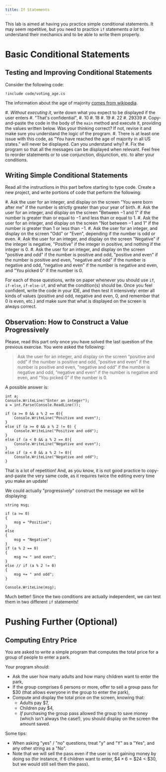 ```yaml
---
title: If Statements
---
```


This lab is aimed at having you practice simple conditional statements.
It may seem repetitive, but you need to practice `if` statements _a lot_ to understand their mechanics and to be able to write them properly.

# Basic Conditional Statements

## Testing and Improving Conditional Statements

Consider the following code:

```
!include code/voting_age.cs
```

The information about the age of majority [comes from wikipedia](https://en.wikipedia.org/wiki/Age_of_majority).

#. _Without executing it_, write down what you expect to be displayed if the user enters
    #. "That's confidential",
    #. 10
    #. 18
    #. 19
    #. 22
    #. 29339
#. Copy-and-paste the code in the body of the `main` method and execute it, providing the values written below. Was your thinking correct? If not, revise it and make sure you understand the logic of the program.
#. There is at least one issue with this code, as "You have reached the age of majority in all US states." will never be displayed. Can you understand why?
#. Fix the program so that all the messages can be displayed when relevant.  Feel free to reorder statements or to use conjunction, disjunction, etc. to alter your conditions.

## Writing Simple Conditional Statements

Read all the instructions in this part before starting to type code. Create a new project, and write portions of code that perform the following:

#. Ask the user for an integer, and display on the screen "You were born after me" if the number is strictly greater than your year of birth.
#. Ask the user for an integer, and display on the screen "Between $-1$ and $1$" if the number is greater than or equal to $-1$ and less than or equal to $1$.
#. Ask the user for an integer, and display on the screen "Not between $-1$ and $1$" if the number is greater than $1$ or less than $-1$.
#. Ask the user for an integer, and display on the screen "Odd" or "Even", depending if the number is odd or even.
#. Ask the user for an integer, and display on the screen "Negative" if the integer is negative, "Positive" if the integer in positive, and nothing if the integer is $0$.
#. Ask the user for an integer, and display on the screen "positive and odd" if the number is positive and odd, "positive and even" if the number is positive and even, "negative and odd" if the number is negative and odd, "negative and even" if the number is negative and even, and "You picked $0$" if the number is $0$.

For each of those questions, write on paper whenever you should use `if`, `if-else`, `if-else-if`, and what the condition(s) should be. Once you feel confident, write the code in your IDE, and then test it intensively: enter all kinds of values (positive and odd, negative and even, $0$, and remember that $0$ is even, etc.) and make sure that what is displayed on the screen is always correct.

## Observation: How to Construct a Value Progressively

Please, read this part only once you have solved the last question of the previous exercise.
You were asked the following:

> Ask the user for an integer, and display on the screen “positive and odd” if the number is positive and odd, “positive and even” if the number is positive and even, “negative and odd” if the number is negative and odd, “negative and even” if the number is negative and even, and “You picked 0” if the number is 0.

A possible answer is:

```
int a;
Console.WriteLine("Enter an integer");
a = int.Parse(Console.ReadLine());

if (a >= 0 && a % 2 == 0){
	Console.WriteLine("Positive and even");
}
else if (a >= 0 && a % 2 != 0) {
	Console.WriteLine("Positive and odd");	
}
else if (a < 0 && a % 2 == 0){
	Console.WriteLine("Negative and even");
}
else if (a < 0 && a % 2 != 0){
	Console.WriteLine("Negative and odd");
}
```

That is a lot of repetition!
And, as you know, it is not good practice to copy-and-paste the very same code, as it requires twice the editing every time you make an update!

We could actually "progressively" construct the message we will be displaying:

```
string msg;

if (a >= 0)
{
    msg = "Positive";
}
else
{
    msg = "Negative";
}
if (a % 2 == 0) 
{
    msg += " and even";
}    
else // if (a % 2 != 0)
{
    msg += " and odd";
}

Console.WriteLine(msg);
```

Much better!
Since the two conditions are actually independent, we can test them in two different `if` statements!


# Pushing Further (Optional)

## Computing Entry Price

You are asked to write a simple program that computes the total price for a group of people to enter a park.

Your program should:

- Ask the user how many adults and how many children want to enter the park,
- If the group comprises $6$ persons or more, offer to sell a group pass for \$$30$ (that allows everyone in the group to enter the park),
- Compute and display the total price on the screen, knowing that:
    - Adults pay \$$7$,
    - Children pay \$$4$,
    - *If* purchasing the group pass allowed the group to save money (which isn't always the case!), you should display on the screen the amount saved.

Some tips:

- When asking "yes" / "no" questions, treat "y" and "Y" as a "Yes", and any other string as a "No".
- Note that we will sell the pass even if the user is not gaining money by doing so (for instance, if 6 children want to enter, $\$4 \times 6 = \$24 < \$ 30$, but we would still sell them the pass).
